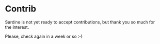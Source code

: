 # Contrib

Sardine is not yet ready to accept contributions, but thank you so much for the interest.

Please, check again in a week or so :-)